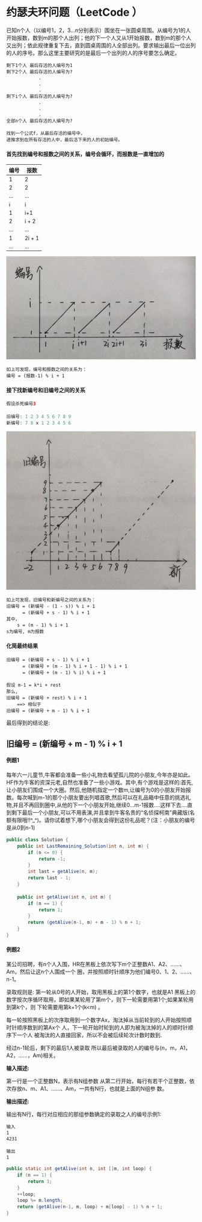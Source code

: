 # 约瑟夫环问题（LeetCode ）


已知n个人（以编号1，2，3...n分别表示）围坐在一张圆桌周围。从编号为1的人开始报数，数到m的那个人出列；他的下一个人又从1开始报数，数到m的那个人又出列；依此规律重复下去，直到圆桌周围的人全部出列。要求输出最后一位出列的人的序号。那么这里主要研究的是最后一个出列的人的序号要怎么确定。


```
剩下1个人 最后存活的人编号为1
剩下2个人 最后存活的人编号为?
			.
			.
			.
剩下i个人 最后存活的人编号为?
			.
			.
			.
全部n个人 最后存活的人编号为?

找到一个公式f，从最后存活的编号中，
递推求到在所有存活的人中，最后活下来的人的初始编号。
```

#### 首先找到编号和报数之间的关系，编号会循环，而报数是一直增加的

| 编号        | 报数   |
| --------   | -----  | 
| 1          |  2  |
| 2 | 2 |
| ... | ... |
| i | i |
| 1 | i+1 | 
| 2 | i + 2| 
| ... | ... |
| 1| 2i + 1 |
| ... | ... |


![](./WechatIMG2.jpeg)


```
如上可发现，编号和报数之间的关系为：
编号 = (报数-1) % i + 1
```


#### 接下找新编号和旧编号之间的关系

```java
假设杀死编号3

旧编号: 1 2 3 4 5 6 7 8 9
新编号: 7 8 x 1 2 3 4 5 6
```

![](./WechatIMG4.jpeg)


```
如上可发现，旧编号和新编号之间的关系为：
旧编号 = (新编号 - (1 - s)) % i + 1
      = (新编号 + s - 1) % i + 1
其中，
	s = (m - 1) % i + 1
s为编号, m为报数
```

#### 化简最终结果

```
旧编号 = (新编号 + s - 1) % i + 1
      = (新编号 + (m - 1) % i + 1 - 1) % i + 1
      = (新编号 + (m - 1) % i) % i + 1

假设 m-1 = k*i + rest
那么,
旧编号 = (新编号 + rest) % i + 1
	==> 相似于
旧编号 = (新编号 + m - 1) % i + 1
```

最后得到的结论是:

## 旧编号 = (新编号 + m - 1) % i + 1

#### 例题1

每年六一儿童节,牛客都会准备一些小礼物去看望孤儿院的小朋友,今年亦是如此。HF作为牛客的资深元老,自然也准备了一些小游戏。其中,有个游戏是这样的:首先,让小朋友们围成一个大圈。然后,他随机指定一个数m,让编号为0的小朋友开始报数。每次喊到m-1的那个小朋友要出列唱首歌,然后可以在礼品箱中任意的挑选礼物,并且不再回到圈中,从他的下一个小朋友开始,继续0...m-1报数....这样下去....直到剩下最后一个小朋友,可以不用表演,并且拿到牛客名贵的“名侦探柯南”典藏版(名额有限哦!!^_^)。请你试着想下,哪个小朋友会得到这份礼品呢？(注：小朋友的编号是从0到n-1)

```java
public class Solution {
    public int LastRemaining_Solution(int n, int m) {
        if (n <= 0) {
            return -1;
        }
        int last = getAlive(n, m);
        return last - 1;
    }
    
    public int getAlive(int n, int m) {
        if (n == 1) {
            return 1;
        }
        return (getAlive(n-1, m) + m - 1) % n + 1;
    }
}
```

#### 例题2

某公司招聘，有n个人入围，HR在黑板上依次写下m个正整数A1、A2、......、Am，然后让这n个人围成一个 圈，并按照顺时针顺序为他们编号0、1、2、......、n-1。

录取规则是: 第一轮从0号的人开始，取用黑板上的第1个数字，也就是A1 黑板上的数字按次序循环取用，即如果某轮用了第m个，则下一轮需要用第1个;如果某轮用到第k个，则 下轮需要用第k+1个(k<m) 。

每一轮按照黑板上的次序取用到一个数字Ax，淘汰掉从当前轮到的人开始按照顺时针顺序数到的第Ax个 人，下一轮开始时轮到的人即为被淘汰掉的人的顺时针顺序下一个人 被淘汰的人直接回家，所以不会被后续轮次计数时数到.

经过n-1轮后，剩下的最后1人被录取 所以最后被录取的人的编号与(n，m，A1，A2，......，Am)相关。

**输入描述:**

第一行是一个正整数N，表示有N组参数 从第二行开始，每行有若干个正整数，依次存放n、m、A1、......、Am，一共有N行，也就是上面的N组参 数。

**输出描述:**

输出有N行，每行对应相应的那组参数确定的录取之人的编号示例1:

```
输入
1
4231

输出
1
```


```java
public static int getAlive(int n, int []m, int loop) {
    if (n == 1) {
        return 1;
    }
    ++loop;
    loop %= m.length;
    return (getAlive(n-1, m, loop) + m[loop] - 1) % n + 1;
}
```